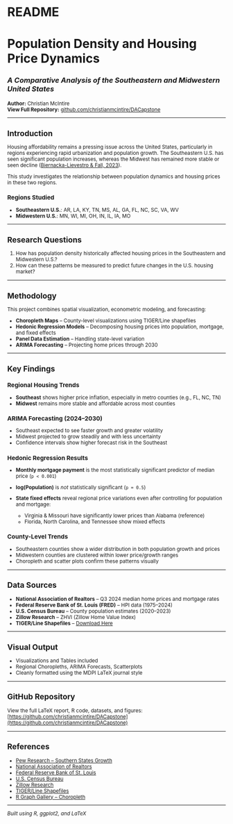 # **README**

# **Population Density and Housing Price Dynamics**  
### *A Comparative Analysis of the Southeastern and Midwestern United States*

<small>

**Author:** Christian McIntire  
**View Full Repository:** [github.com/christianmcintire/DACapstone](https://github.com/christianmcintire/DACapstone)

---

## **Introduction**

Housing affordability remains a pressing issue across the United States, particularly in regions experiencing rapid urbanization and population growth. The Southeastern U.S. has seen significant population increases, whereas the Midwest has remained more stable or seen decline ([Biernacka-Lievestro & Fall, 2023](https://www.pewtrusts.org/en/research-and-analysis/articles/2023/05/17/southern-states-gain-residents-the-fastest)).

This study investigates the relationship between population dynamics and housing prices in these two regions.

### **Regions Studied**

- **Southeastern U.S.**: AR, LA, KY, TN, MS, AL, GA, FL, NC, SC, VA, WV  
- **Midwestern U.S.**: MN, WI, MI, OH, IN, IL, IA, MO

---

## **Research Questions**

1. How has population density historically affected housing prices in the Southeastern and Midwestern U.S.?
2. How can these patterns be measured to predict future changes in the U.S. housing market?

---

## **Methodology**

This project combines spatial visualization, econometric modeling, and forecasting:

- **Choropleth Maps** – County-level visualizations using TIGER/Line shapefiles  
- **Hedonic Regression Models** – Decomposing housing prices into population, mortgage, and fixed effects  
- **Panel Data Estimation** – Handling state-level variation  
- **ARIMA Forecasting** – Projecting home prices through 2030

---

## **Key Findings**

### Regional Housing Trends

- **Southeast** shows higher price inflation, especially in metro counties (e.g., FL, NC, TN)  
- **Midwest** remains more stable and affordable across most counties

### ARIMA Forecasting (2024–2030)

- Southeast expected to see faster growth and greater volatility  
- Midwest projected to grow steadily and with less uncertainty  
- Confidence intervals show higher forecast risk in the Southeast

### Hedonic Regression Results

- **Monthly mortgage payment** is the most statistically significant predictor of median price (`p < 0.001`)
- **log(Population)** is *not* statistically significant (`p = 0.5`)
- **State fixed effects** reveal regional price variations even after controlling for population and mortgage:

  - Virginia & Missouri have significantly lower prices than Alabama (reference)
  - Florida, North Carolina, and Tennessee show mixed effects

### County-Level Trends

- Southeastern counties show a wider distribution in both population growth and prices  
- Midwestern counties are clustered within lower price/growth ranges  
- Choropleth and scatter plots confirm these patterns visually

---

## **Data Sources**

- **National Association of Realtors** – Q3 2024 median home prices and mortgage rates
- **Federal Reserve Bank of St. Louis (FRED)** – HPI data (1975–2024)  
- **U.S. Census Bureau** – County population estimates (2020–2023)  
- **Zillow Research** – ZHVI (Zillow Home Value Index)  
- **TIGER/Line Shapefiles** – [Download Here](https://www2.census.gov/geo/tiger/TIGER2024/)

---

## **Visual Output**

- Visualizations and Tables included  
- Regional Choropleths, ARIMA Forecasts, Scatterplots  
- Cleanly formatted using the MDPI LaTeX journal style

---

## **GitHub Repository**

View the full LaTeX report, R code, datasets, and figures:  
[https://github.com/christianmcintire/DACapstone](https://github.com/christianmcintire/DACapstone)

---

## **References**

- [Pew Research – Southern States Growth](https://www.pewtrusts.org/en/research-and-analysis/articles/2023/05/17/southern-states-gain-residents-the-fastest)  
- [National Association of Realtors](https://www.nar.realtor/)  
- [Federal Reserve Bank of St. Louis](https://fred.stlouisfed.org/)  
- [U.S. Census Bureau](https://www.census.gov/)  
- [Zillow Research](https://www.zillow.com/research/data/)  
- [TIGER/Line Shapefiles](https://www2.census.gov/geo/tiger/TIGER2024/)  
- [R Graph Gallery – Choropleth](https://r-graph-gallery.com/327-chloropleth-map-from-geojson-with-ggplot2.html)

---

*Built using R, ggplot2, and LaTeX*

</small>
